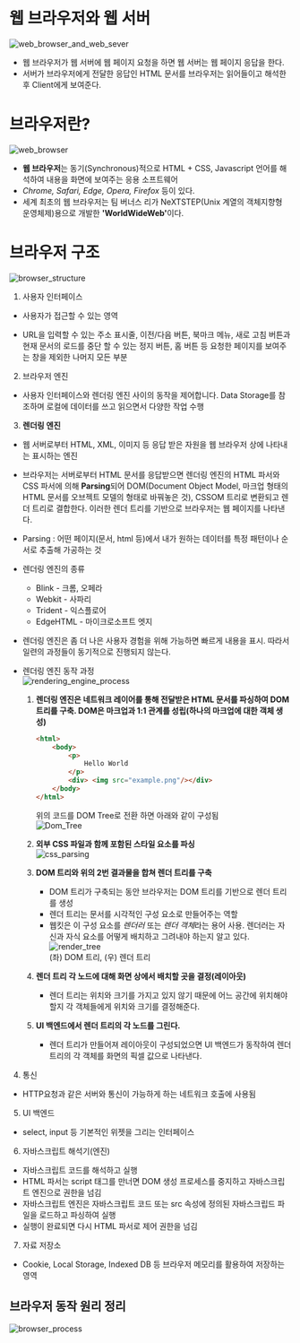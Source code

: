 # 웹 브라우저와 웹 서버

![web_browser_and_web_sever](https://media.vlpt.us/images/devegg/post/3e59600f-47be-4385-b6f7-23089a690ba6/image.png)  
* 웹 브라우저가 웹 서버에 웹 페이지 요청을 하면 웹 서버는 웹 페이지 응답을 한다.
* 서버가 브라우저에게 전달한 응답인 HTML 문서를 브라우저는 읽어들이고 해석한 후 Client에게 보여준다.

# 브라우저란?

![web_browser](https://i.pcmag.com/imagery/roundups/03gXNuxiiy22Rd9583sPojG-1.fit_lim.size_850x490.v1614012534.jpg)    
* **웹 브라우저**는 동기(Synchronous)적으로 HTML + CSS, Javascript 언어를 해석하여 내용을 화면에 보여주는 응용 소프트웨어  
* <i>Chrome, Safari, Edge, Opera, Firefox</i> 등이 있다.  
* 세계 최초의 웹 브라우저는 팀 버너스 리가 NeXTSTEP(Unix 계열의 객체지향형 운영체제)용으로 개발한 <strong>'WorldWideWeb'</strong>이다.  

# 브라우저 구조

![browser_structure](https://img1.daumcdn.net/thumb/R1280x0/?scode=mtistory2&fname=https%3A%2F%2Fblog.kakaocdn.net%2Fdn%2FRYadO%2Fbtrb82lgpwU%2F9nSSKSKfgpnwI2KKkxf4w1%2Fimg.png)    

1. 사용자 인터페이스
* 사용자가 접근할 수 있는 영역

* URL을 입력할 수 있는 주소 표시줄, 이전/다음 버튼, 북마크 메뉴, 새로 고침 버튼과 현재 문서의 로드를 중단 할 수 있는 정지 버튼, 홈 버튼 등 요청한 페이지를 보여주는 창을 제외한 나머지 모든 부분
  
2. 브라우저 엔진
* 사용자 인터페이스와 렌더링 엔진 사이의 동작을 제어합니다. Data Storage를 참조하며 로컬에 데이터를 쓰고 읽으면서 다양한 작업 수행  
  
3. **렌더링 엔진**

* 웹 서버로부터 HTML, XML, 이미지 등 응답 받은 자원을 웹 브라우저 상에 나타내는 표시하는 엔진  

* 브라우저는 서버로부터 HTML 문서를 응답받으면 렌더링 엔진의 HTML 파서와 CSS 파서에 의해 **Parsing**되어 DOM(Document Object Model, 마크업 형태의 HTML 문서를 오브젝트 모델의 형태로 바꿔놓은 것), CSSOM 트리로 변환되고 렌더 트리로 결합한다. 이러한 렌더 트리를 기반으로 브라우저는 웹 페이지를 나타낸다.  

* Parsing : 어떤 페이지(문서, html 등)에서 내가 원하는 데이터를 특정 패턴이나 순서로 추출해 가공하는 것

* 렌더링 엔진의 종류
  - Blink - 크롬, 오페라
  - Webkit - 사파리
  - Trident - 익스플로어
  - EdgeHTML - 마이크로소프트 엣지  

* 렌더링 엔진은 좀 더 나은 사용자 경험을 위해 가능하면 빠르게 내용을 표시. 따라서 일련의 과정들이 동기적으로 진행되지 않는다.

* 렌더링 엔진 동작 과정  
    ![rendering_engine_process](https://img1.daumcdn.net/thumb/R1280x0/?scode=mtistory2&fname=https%3A%2F%2Fblog.kakaocdn.net%2Fdn%2FWbcmc%2Fbtrb2ccbSyK%2F2TYYpp5TvLFkdVbSYFIq3K%2Fimg.png)    
    1. **렌더링 엔진은 네트워크 레이어를 통해 전달받은 HTML 문서를 파싱하여 DOM 트리를 구축. DOM은 마크업과 1:1 관계를 성립(하나의 마크업에 대한 객체 생성)**  
        ```html
        <html>
            <body>
                <p>
                    Hello World
                </p>
                <div> <img src="example.png"/></div>
            </body>
        </html>
        ```  
        위의 코드를 DOM Tree로 전환 하면 아래와 같이 구성됨  
        ![Dom_Tree](https://www.html5rocks.com/en/tutorials/internals/howbrowserswork/image015.png)  
    
    2. **외부 CSS 파일과 함께 포함된 스타일 요소를 파싱**  
        ![css_parsing](https://img1.daumcdn.net/thumb/R1280x0/?scode=mtistory2&fname=https%3A%2F%2Fblog.kakaocdn.net%2Fdn%2FbKJnUb%2Fbtrb8f6gRKU%2FDn4wpPKW6FVseOKdgGdZQK%2Fimg.png)  
    
    3. **DOM 트리와 위의 2번 결과물을 합쳐 렌더 트리를 구축**
        - DOM 트리가 구축되는 동안 브라우저는 DOM 트리를 기반으로 렌더 트리를 생성
        - 렌더 트리는 문서를 시각적인 구성 요소로 만들어주는 역할
        - 웹킷은 이 구성 요소를 *렌더러* 또는 *렌더 객체*라는 용어 사용. 렌더러는 자신과 자식 요소를 어떻게 배치하고 그려내야 하는지 알고 있다.  
        ![render_tree](https://img1.daumcdn.net/thumb/R1280x0/?scode=mtistory2&fname=https%3A%2F%2Fblog.kakaocdn.net%2Fdn%2Fw1mw9%2Fbtrb22G73FB%2FGONnhHT7sUdPL7TuCK2WG0%2Fimg.png)    
        (좌) DOM 트리, (우) 렌더 트리  
    
    4. **렌더 트리 각 노드에 대해 화면 상에서 배치할 곳을 결정(레이아웃)**
        - 렌더 트리는 위치와 크기를 가지고 있지 않기 때문에 어느 공간에 위치해야 할지 각 객체들에게 위치와 크기를 결정해준다.
    
    5. **UI 백엔드에서 렌더 트리의 각 노드를 그린다.**
        - 렌더 트리가 만들어져 레이아웃이 구성되었으면 UI 백엔드가 동작하여 렌더 트리의 각 객체를 화면의 픽셀 값으로 나타낸다.  

4. 통신
 
* HTTP요청과 같은 서버와 통신이 가능하게 하는 네트워크 호출에 사용됨

5. UI 백엔드
* select, input 등 기본적인 위젯을 그리는 인터페이스

6. 자바스크립트 해석기(엔진)
* 자바스크립트 코드를 해석하고 실행
* HTML 파서는 script 태그를 만너면 DOM 생성 프로세스를 중지하고 자바스크립트 엔진으로 권한을 넘김
* 자바스크립트 엔진은 자바스크립트 코드 또는 src 속성에 정의된 자바스크립드 파일을 로드하고 파싱하여 실행
* 실행이 완료되면 다시 HTML 파서로 제어 권한을 넘김

7. 자료 저장소
* Cookie, Local Storage, Indexed DB 등 브라우저 메모리를 활용하여 저장하는 영역

## 브라우저 동작 원리 정리
![browser_process](https://img1.daumcdn.net/thumb/R1920x0/?scode=mtistory2&fname=https%3A%2F%2Fblog.kakaocdn.net%2Fdn%2FAx7cR%2Fbtrb1qH7RCh%2F5P6KFuOtPDeS41cLbalPLk%2Fimg.png)  
